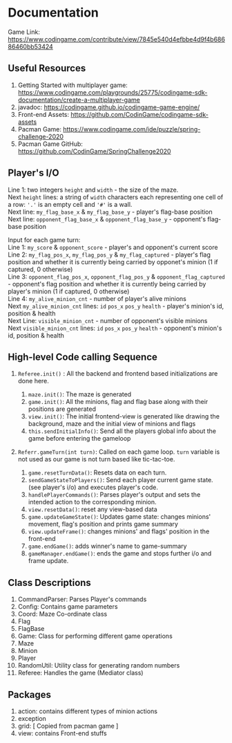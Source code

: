 # Documentation

Game Link: https://www.codingame.com/contribute/view/7845e540d4efbbe4d9f4b68686460bb53424


Useful Resources
-----------------

1. Getting Started with multiplayer game: https://www.codingame.com/playgrounds/25775/codingame-sdk-documentation/create-a-multiplayer-game
2. javadoc: https://codingame.github.io/codingame-game-engine/
3. Front-end Assets: https://github.com/CodinGame/codingame-sdk-assets
4. Pacman Game: https://www.codingame.com/ide/puzzle/spring-challenge-2020
5. Pacman Game GitHub: https://github.com/CodinGame/SpringChallenge2020 


Player's I/O
-------------

Line 1: two integers `height` and `width` - the size of the maze. <br>
Next `height` lines: a string of `width` characters each representing one cell of a row: `'.'` is an empty cell and `'#'` is a wall. <br>
Next line: `my_flag_base_x` & `my_flag_base_y` - player's flag-base position <br>
Next line: `opponent_flag_base_x` & `opponent_flag_base_y` - opponent's flag-base position


Input for each game turn: <br>
Line 1: `my_score` & `opponent_score` - player's and opponent's current score <br>
Line 2: `my_flag_pos_x`, `my_flag_pos_y` & `my_flag_captured` - player's flag position and whether it is currently being carried by opponet's minion (1 if captured, 0 otherwise) <br>
Line 3: `opponent_flag_pos_x`, `opponent_flag_pos_y` & `opponent_flag_captured` - opponent's flag position and whether it is currently being carried by player's minion (1 if captured, 0 otherwise) <br>
Line 4: `my_alive_minion_cnt` - number of player's alive minions <br>
Next `my_alive_minion_cnt` lines: `id` `pos_x` `pos_y` `health` - player's minion's id, position & health <br>
Next Line: `visible_minion_cnt` - number of opponent's visible minions <br>
Next `visible_minion_cnt` lines: `id` `pos_x` `pos_y` `health` - opponent's minion's id, position & health <br>



High-level Code calling Sequence
---------------------------------

1. `Referee.init()` : All the backend and frontend based initializations are done here. 
    1. `maze.init()`: The maze is generated
    2. `game.init()`: All the minions, flag and flag base along with their positions are generated
    3. `view.init()`: The initial frontend-view is generated like drawing the  background, maze and the initial view of minions and flags
    4. `this.sendInitialInfo()`: Send all the players global info about the game before entering the gameloop

2. `Referr.gameTurn(int turn)`: Called on each game loop. `turn` variable is not used as our game is not turn based like tic-tac-toe.
    1. `game.resetTurnData()`: Resets data on each turn.
    2. `sendGameStateToPlayers()`: Send each player current game state. (see player's i/o) and executes player's code. 
    3. `handlePlayerCommands()`: Parses player's output and sets the intended action to the corresponding minion. 
    4. `view.resetData()`: reset any view-based data
    5. `game.updateGameState()`: Updates game state: changes minions' movement, flag's position and prints game summary
    6. `view.updateFrame()`: changes minions' and flags' position in the front-end
    7. `game.endGame()`: adds winner's name to game-summary
    8. `gameManager.endGame()`: ends the game and stops further i/o and frame update.


Class Descriptions
---------------------

1. CommandParser: Parses Player's commands
2. Config: Contains game parameters
3. Coord: Maze Co-ordinate class
4. Flag
5. FlagBase
6. Game: Class for performing different game operations
7. Maze
8. Minion
9. Player
10. RandomUtil: Utility class for generating random numbers
11. Referee: Handles the game (Mediator class)


Packages
--------
1. action: contains different types of minion actions
2. exception
3. grid: [ Copied from pacman game ]
4. view: contains Front-end stuffs





    
